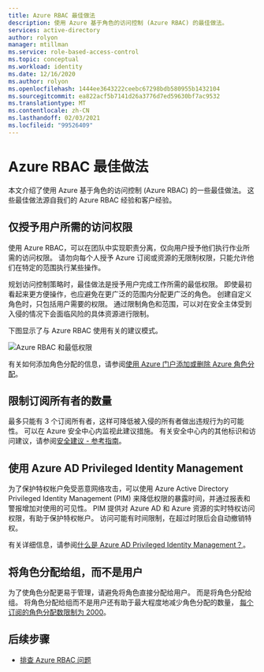 ```yaml
---
title: Azure RBAC 最佳做法
description: 使用 Azure 基于角色的访问控制 (Azure RBAC) 的最佳做法。
services: active-directory
author: rolyon
manager: mtillman
ms.service: role-based-access-control
ms.topic: conceptual
ms.workload: identity
ms.date: 12/16/2020
ms.author: rolyon
ms.openlocfilehash: 1444ee3643222ceebc67298bdb580955b1432104
ms.sourcegitcommit: ea822acf5b7141d26a3776d7ed59630bf7ac9532
ms.translationtype: MT
ms.contentlocale: zh-CN
ms.lasthandoff: 02/03/2021
ms.locfileid: "99526409"
---
```

# <a name="best-practices-for-azure-rbac"></a>Azure RBAC 最佳做法

本文介绍了使用 Azure 基于角色的访问控制 (Azure RBAC) 的一些最佳做法。 这些最佳做法源自我们的 Azure RBAC 经验和客户经验。

## <a name="only-grant-the-access-users-need"></a>仅授予用户所需的访问权限

使用 Azure RBAC，可以在团队中实现职责分离，仅向用户授予他们执行作业所需的访问权限。 请勿向每个人授予 Azure 订阅或资源的无限制权限，只能允许他们在特定的范围执行某些操作。

规划访问控制策略时，最佳做法是授予用户完成工作所需的最低权限。 即使最初看起来更方便操作，也应避免在更广泛的范围内分配更广泛的角色。 创建自定义角色时，只包括用户需要的权限。 通过限制角色和范围，可以对在安全主体受到入侵的情况下会面临风险的具体资源进行限制。

下图显示了与 Azure RBAC 使用有关的建议模式。

![Azure RBAC 和最低权限](./media/best-practices/rbac-least-privilege.png)

有关如何添加角色分配的信息，请参阅[使用 Azure 门户添加或删除 Azure 角色分配](role-assignments-portal.md)。

## <a name="limit-the-number-of-subscription-owners"></a>限制订阅所有者的数量

最多只能有 3 个订阅所有者，这样可降低被入侵的所有者做出违规行为的可能性。 可以在 Azure 安全中心内监视此建议措施。 有关安全中心内的其他标识和访问建议，请参阅[安全建议 - 参考指南](../security-center/recommendations-reference.md)。

## <a name="use-azure-ad-privileged-identity-management"></a>使用 Azure AD Privileged Identity Management

为了保护特权帐户免受恶意网络攻击，可以使用 Azure Active Directory Privileged Identity Management (PIM) 来降低权限的暴露时间，并通过报表和警报增加对使用的可见性。 PIM 提供对 Azure AD 和 Azure 资源的实时特权访问权限，有助于保护特权帐户。 访问可能有时间限制，在超过时限后会自动撤销特权。 

有关详细信息，请参阅[什么是 Azure AD Privileged Identity Management？](../active-directory/privileged-identity-management/pim-configure.md)。

## <a name="assign-roles-to-groups-not-users"></a>将角色分配给组，而不是用户

为了使角色分配更易于管理，请避免将角色直接分配给用户。 而是将角色分配给组。 将角色分配给组而不是用户还有助于最大程度地减少角色分配的数量， [每个订阅的角色分配数限制为 2000](troubleshooting.md#azure-role-assignments-limit)。 

## <a name="next-steps"></a>后续步骤

- [排查 Azure RBAC 问题](troubleshooting.md)
